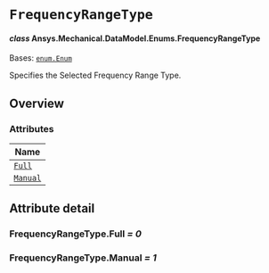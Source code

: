 # `FrequencyRangeType`

<a id="ansys.mechanical.stubs.v241.Ansys.Mechanical.DataModel.Enums.FrequencyRangeType"></a>

#### *class* Ansys.Mechanical.DataModel.Enums.FrequencyRangeType

Bases: [`enum.Enum`](https://docs.python.org/3/library/enum.html#enum.Enum)

Specifies the Selected Frequency Range Type.

<!-- !! processed by numpydoc !! -->

<a id="overview"></a>

## Overview

### Attributes

| Name |
| ---------------------------------------- |
| [`Full`](#FrequencyRangeType.Full) |
| [`Manual`](#FrequencyRangeType.Manual) |

<a id="attribute-detail"></a>

## Attribute detail

<a id="FrequencyRangeType.Full"></a>

### FrequencyRangeType.Full *= 0*

<a id="FrequencyRangeType.Manual"></a>

### FrequencyRangeType.Manual *= 1*


